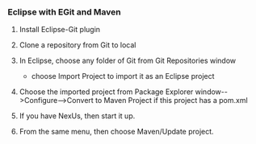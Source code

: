 ### Eclipse with EGit and Maven

1. Install Eclipse-Git plugin

2. Clone a repository from Git to local

3. In Eclipse, choose any folder of Git from Git Repositories window
   * choose Import Project to import it as an Eclipse project
4. Choose the imported project from Package Explorer window-->Configure-->Convert to Maven Project if this project has a pom.xml

5. If you have NexUs, then start it up. 

6. From the same menu, then choose Maven/Update project.
